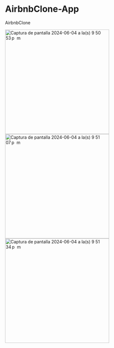 # AirbnbClone-App
AirbnbClone 

<img width="340" alt="Captura de pantalla 2024-06-04 a la(s) 9 50 53 p  m" src="https://github.com/luchonicolini/AirbnbClone-App/assets/20882895/449da90f-a1a6-46bf-bf67-d76be09e271b">
<img width="340" alt="Captura de pantalla 2024-06-04 a la(s) 9 51 07 p  m" src="https://github.com/luchonicolini/AirbnbClone-App/assets/20882895/a9695bf8-ab5e-4011-abdf-24844211d60c">
<img width="340" alt="Captura de pantalla 2024-06-04 a la(s) 9 51 34 p  m" src="https://github.com/luchonicolini/AirbnbClone-App/assets/20882895/16c21646-2fcd-438c-9100-069c44834516">
